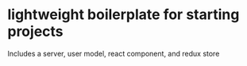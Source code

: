 # lightweight boilerplate for starting projects

Includes a server, user model, react component, and redux store